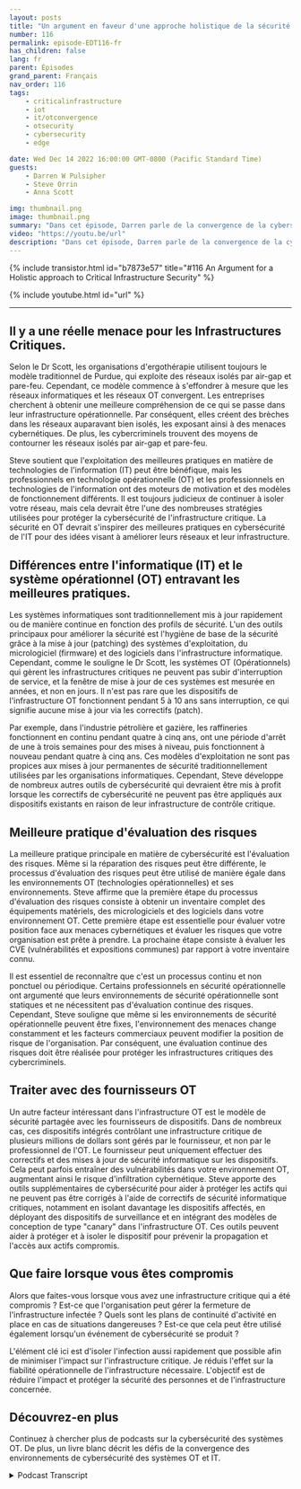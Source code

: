 ```yaml
---
layout: posts
title: "Un argument en faveur d'une approche holistique de la sécurité des infrastructures critiques."
number: 116
permalink: episode-EDT116-fr
has_children: false
lang: fr
parent: Épisodes
grand_parent: Français
nav_order: 116
tags:
    - criticalinfrastructure
    - iot
    - it/otconvergence
    - otsecurity
    - cybersecurity
    - edge

date: Wed Dec 14 2022 16:00:00 GMT-0800 (Pacific Standard Time)
guests:
    - Darren W Pulsipher
    - Steve Orrin
    - Anna Scott

img: thumbnail.png
image: thumbnail.png
summary: "Dans cet épisode, Darren parle de la convergence de la cybersécurité des technologies opérationnelles et informatiques avec l'expert en sécurité Steve Orrin et l'expert en technologies opérationnelles industrielles, le Dr Anna Scott."
video: "https://youtu.be/url"
description: "Dans cet épisode, Darren parle de la convergence de la cybersécurité des technologies opérationnelles et informatiques avec l'expert en sécurité Steve Orrin et l'expert en technologies opérationnelles industrielles, le Dr Anna Scott."
---
```


<div>
{% include transistor.html id="b7873e57" title="#116 An Argument for a Holistic approach to Critical Infrastructure Security" %}

{% include youtube.html id="url" %}
</div>

---

## Il y a une réelle menace pour les Infrastructures Critiques.

Selon le Dr Scott, les organisations d'ergothérapie utilisent toujours le modèle traditionnel de Purdue, qui exploite des réseaux isolés par air-gap et pare-feu. Cependant, ce modèle commence à s'effondrer à mesure que les réseaux informatiques et les réseaux OT convergent. Les entreprises cherchent à obtenir une meilleure compréhension de ce qui se passe dans leur infrastructure opérationnelle. Par conséquent, elles créent des brèches dans les réseaux auparavant bien isolés, les exposant ainsi à des menaces cybernétiques. De plus, les cybercriminels trouvent des moyens de contourner les réseaux isolés par air-gap et pare-feu.

Steve soutient que l'exploitation des meilleures pratiques en matière de technologies de l'information (IT) peut être bénéfique, mais les professionnels en technologie opérationnelle (OT) et les professionnels en technologies de l'information ont des moteurs de motivation et des modèles de fonctionnement différents. Il est toujours judicieux de continuer à isoler votre réseau, mais cela devrait être l'une des nombreuses stratégies utilisées pour protéger la cybersécurité de l'infrastructure critique. La sécurité en OT devrait s'inspirer des meilleures pratiques en cybersécurité de l'IT pour des idées visant à améliorer leurs réseaux et leur infrastructure.

## Différences entre l'informatique (IT) et le système opérationnel (OT) entravant les meilleures pratiques.

Les systèmes informatiques sont traditionnellement mis à jour rapidement ou de manière continue en fonction des profils de sécurité. L'un des outils principaux pour améliorer la sécurité est l'hygiène de base de la sécurité grâce à la mise à jour (patching) des systèmes d'exploitation, du micrologiciel (firmware) et des logiciels dans l'infrastructure informatique. Cependant, comme le souligne le Dr Scott, les systèmes OT (Opérationnels) qui gèrent les infrastructures critiques ne peuvent pas subir d'interruption de service, et la fenêtre de mise à jour de ces systèmes est mesurée en années, et non en jours. Il n'est pas rare que les dispositifs de l'infrastructure OT fonctionnent pendant 5 à 10 ans sans interruption, ce qui signifie aucune mise à jour via les correctifs (patch).

Par exemple, dans l'industrie pétrolière et gazière, les raffineries fonctionnent en continu pendant quatre à cinq ans, ont une période d'arrêt de une à trois semaines pour des mises à niveau, puis fonctionnent à nouveau pendant quatre à cinq ans. Ces modèles d'exploitation ne sont pas propices aux mises à jour permanentes de sécurité traditionnellement utilisées par les organisations informatiques. Cependant, Steve développe de nombreux autres outils de cybersécurité qui devraient être mis à profit lorsque les correctifs de cybersécurité ne peuvent pas être appliqués aux dispositifs existants en raison de leur infrastructure de contrôle critique.

## Meilleure pratique d'évaluation des risques

La meilleure pratique principale en matière de cybersécurité est l'évaluation des risques. Même si la réparation des risques peut être différente, le processus d'évaluation des risques peut être utilisé de manière égale dans les environnements OT (technologies opérationnelles) et ses environnements. Steve affirme que la première étape du processus d'évaluation des risques consiste à obtenir un inventaire complet des équipements matériels, des micrologiciels et des logiciels dans votre environnement OT. Cette première étape est essentielle pour évaluer votre position face aux menaces cybernétiques et évaluer les risques que votre organisation est prête à prendre. La prochaine étape consiste à évaluer les CVE (vulnérabilités et expositions communes) par rapport à votre inventaire connu.

Il est essentiel de reconnaître que c'est un processus continu et non ponctuel ou périodique. Certains professionnels en sécurité opérationnelle ont argumenté que leurs environnements de sécurité opérationnelle sont statiques et ne nécessitent pas d'évaluation continue des risques. Cependant, Steve souligne que même si les environnements de sécurité opérationnelle peuvent être fixes, l'environnement des menaces change constamment et les facteurs commerciaux peuvent modifier la position de risque de l'organisation. Par conséquent, une évaluation continue des risques doit être réalisée pour protéger les infrastructures critiques des cybercriminels.

## Traiter avec des fournisseurs OT

Un autre facteur intéressant dans l'infrastructure OT est le modèle de sécurité partagée avec les fournisseurs de dispositifs. Dans de nombreux cas, ces dispositifs intégrés contrôlant une infrastructure critique de plusieurs millions de dollars sont gérés par le fournisseur, et non par le professionnel de l'OT. Le fournisseur peut uniquement effectuer des correctifs et des mises à jour de sécurité informatique sur les dispositifs. Cela peut parfois entraîner des vulnérabilités dans votre environnement OT, augmentant ainsi le risque d'infiltration cybernétique. Steve apporte des outils supplémentaires de cybersécurité pour aider à protéger les actifs qui ne peuvent pas être corrigés à l'aide de correctifs de sécurité informatique critiques, notamment en isolant davantage les dispositifs affectés, en déployant des dispositifs de surveillance et en intégrant des modèles de conception de type "canary" dans l'infrastructure OT. Ces outils peuvent aider à protéger et à isoler le dispositif pour prévenir la propagation et l'accès aux actifs compromis.

## Que faire lorsque vous êtes compromis

Alors que faites-vous lorsque vous avez une infrastructure critique qui a été compromis ? Est-ce que l'organisation peut gérer la fermeture de l'infrastructure infectée ? Quels sont les plans de continuité d'activité en place en cas de situations dangereuses ? Est-ce que cela peut être utilisé également lorsqu'un événement de cybersécurité se produit ?

L'élément clé ici est d'isoler l'infection aussi rapidement que possible afin de minimiser l'impact sur l'infrastructure critique. Je réduis l'effet sur la fiabilité opérationnelle de l'infrastructure nécessaire. L'objectif est de réduire l'impact et protéger la sécurité des personnes et de l'infrastructure concernée.

## Découvrez-en plus

Continuez à chercher plus de podcasts sur la cybersécurité des systèmes OT. De plus, un livre blanc décrit les défis de la convergence des environnements de cybersécurité des systèmes OT et IT.



<details>
<summary> Podcast Transcript </summary>

<p></p>

</details>

